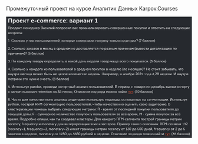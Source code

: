 ﻿Промежуточный проект на курсе Аналитик Данных Karpov.Courses

<img src="images/task.jpg" alt="pic1">
